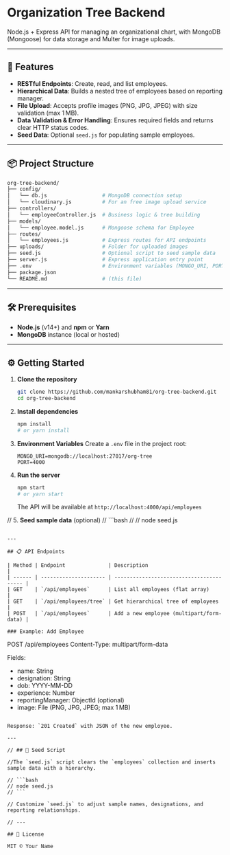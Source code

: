 # Organization Tree Backend

Node.js + Express API for managing an organizational chart, with MongoDB (Mongoose) for data storage and Multer for image uploads.

---

## 🚀 Features

* **RESTful Endpoints**: Create, read, and list employees.
* **Hierarchical Data**: Builds a nested tree of employees based on reporting manager.
* **File Upload**: Accepts profile images (PNG, JPG, JPEG) with size validation (max 1 MB).
* **Data Validation & Error Handling**: Ensures required fields and returns clear HTTP status codes.
* **Seed Data**: Optional `seed.js` for populating sample employees.

---

## 📦 Project Structure

```bash
org-tree-backend/
├── config/
│   └── db.js                  # MongoDB connection setup
│   └── cloudinary.js          # For an free image upload service 
├── controllers/
│   └── employeeController.js  # Business logic & tree building
├── models/
│   └── employee.model.js      # Mongoose schema for Employee
├── routes/
│   └── employees.js           # Express routes for API endpoints
├── uploads/                   # Folder for uploaded images
├── seed.js                    # Optional script to seed sample data
├── server.js                  # Express application entry point
├── .env                       # Environment variables (MONGO_URI, PORT)
├── package.json
└── README.md                  # (this file)
```

---

## 🛠 Prerequisites

* **Node.js** (v14+) and **npm** or **Yarn**
* **MongoDB** instance (local or hosted)

---

## ⚙️ Getting Started

1. **Clone the repository**

   ```bash
   git clone https://github.com/mankarshubham81/org-tree-backend.git
   cd org-tree-backend
   ```

2. **Install dependencies**

   ```bash
   npm install
   # or yarn install
   ```

3. **Environment Variables**
   Create a `.env` file in the project root:

   ```dotenv
   MONGO_URI=mongodb://localhost:27017/org-tree
   PORT=4000
   ```

4. **Run the server**

   ```bash
   npm start
   # or yarn start
   ```

   The API will be available at `http://localhost:4000/api/employees`

// 5. **Seed sample data** (optional)
//  ```bash
// //  node seed.js
   ```

---

## 📋 API Endpoints

| Method | Endpoint              | Description                              |
| ------ | --------------------- | ---------------------------------------- |
| GET    | `/api/employees`      | List all employees (flat array)          |
| GET    | `/api/employees/tree` | Get hierarchical tree of employees       |
| POST   | `/api/employees`      | Add a new employee (multipart/form-data) |

### Example: Add Employee

```
POST /api/employees
Content-Type: multipart/form-data

Fields:
- name: String
- designation: String
- dob: YYYY-MM-DD
- experience: Number
- reportingManager: ObjectId (optional)
- image: File (PNG, JPG, JPEG; max 1 MB)
```

Response: `201 Created` with JSON of the new employee.

---

// ## 🔧 Seed Script

//The `seed.js` script clears the `employees` collection and inserts sample data with a hierarchy.

// ```bash
// node seed.js
// ```

// Customize `seed.js` to adjust sample names, designations, and reporting relationships.

// ---

## 📄 License

MIT © Your Name
